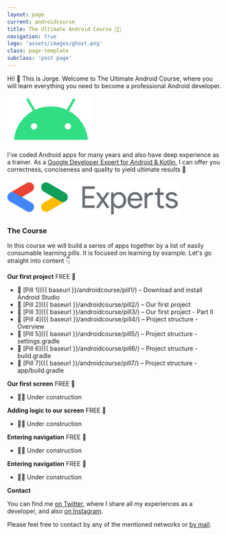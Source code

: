 ```yaml
---
layout: page
current: androidcourse
title: The Ultimate Android Course 👨‍🏫
navigation: true
logo: 'assets/images/ghost.png'
class: page-template
subclass: 'post page'
---
```


Hi! 👋 This is Jorge. Welcome to The Ultimate Android Course, where you will learn everything you need to become a professional Android developer.

<img src="../assets/images/androidlogo2.png" alt="My portrait pic" style="width:200px;">

I've coded Android apps for many years and also have deep experience as a trainer. As a <a href="https://developers.google.com/community/experts/directory/profile/profile-jorge_castillo">Google Developer Expert for Android & Kotlin</a>, I can offer you correctness, conciseness and quality to yield ultimate results 🚀

<img src="../assets/images/gde.png" alt="My portrait pic" style="width:400px;">

### The Course

In this course we will build a series of apps together by a list of easily consumable learning pills. It is focused on learning by example. Let's go straight into content 👇

**Our first project** <span class="freetag">FREE 🎁</span>

* 💊 [Pill 1]({{ baseurl }}/androidcourse/pill1/) – Download and install Android Studio
* 💊 [Pill 2]({{ baseurl }}/androidcourse/pill2/) – Our first project
* 💊 [Pill 3]({{ baseurl }}/androidcourse/pill3/) – Our first project - Part II
* 💊 [Pill 4]({{ baseurl }}/androidcourse/pill4/) – Project structure - Overview
* 💊 [Pill 5]({{ baseurl }}/androidcourse/pill5/) – Project structure - settings.gradle
* 💊 [Pill 6]({{ baseurl }}/androidcourse/pill6/) – Project structure - build.gradle
* 💊 [Pill 7]({{ baseurl }}/androidcourse/pill7/) – Project structure - app/build.gradle

**Our first screen** <span class="freetag">FREE 🎁</span>

* 👷‍♂️ Under construction

**Adding logic to our screen** <span class="freetag">FREE 🎁</span>

* 👷‍♂️ Under construction

**Entering navigation** <span class="freetag">FREE 🎁</span>

* 👷‍♂️ Under construction

**Entering navigation** <span class="freetag">FREE 🎁</span>

* 👷‍♂️ Under construction

**Contact**

You can find me [on Twitter](https://www.twitter.com/JorgeCastilloPR), where I share all my experiences as a developer, and also [on Instagram](https://www.instagram.com/jorgecastillopr).


Please feel free to contact by any of the mentioned networks or [by mail](mailto:jorge.castillo.prz@gmail.com).
